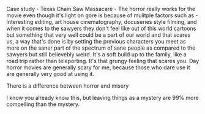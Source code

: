 Case study - Texas Chain Saw Massacare - The horror really works for the movie even though it's light on gore is because of mulitple factors such as - Interesting editing, art house cinematography, docuseries style filming, and when it comes to the sawyers they don't feel like out of this world cartoons but something that very well could be a part of our world and that scares us, a way that's done is by setting the previous characters you meet as more on the saner part of the spectrum of sane people as compared to the sawyers but still believebly weird. It's a soft build up to the family, like a road trip rather than teleporting. It's that grungy feeling that scares you. Day horror movies are generally scary for me, because those who dare use it are generally very good at using it.


There is a difference between horror and misery

I know you already know this, but leaving things as a mystery are 99% more compelling than the mystery.